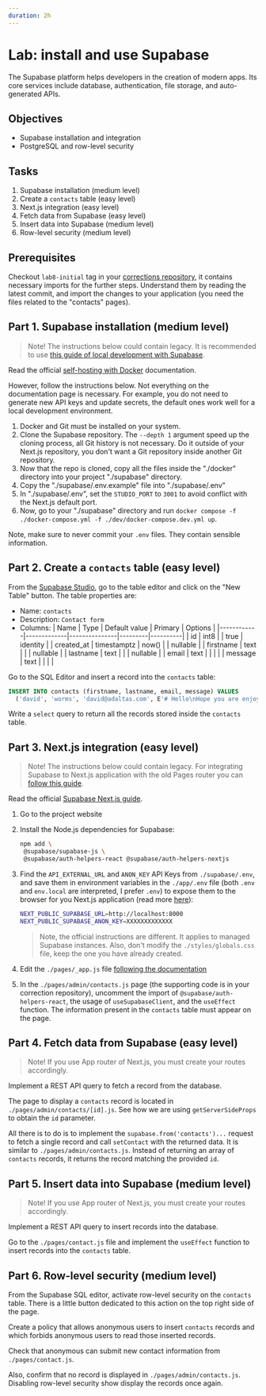 ```yaml
---
duration: 2h
---
```


# Lab: install and use Supabase

The Supabase platform helps developers in the creation of modern apps. Its core services include database, authentication, file storage, and auto-generated APIs.

## Objectives

- Supabase installation and integration
- PostgreSQL and row-level security

## Tasks

1. Supabase installation (medium level)
2. Create a `contacts` table (easy level)
3. Next.js integration (easy level)
4. Fetch data from Supabase (easy level)
5. Insert data into Supabase (medium level)
6. Row-level security (medium level)

## Prerequisites

Checkout `lab8-initial` tag in your [corrections repository](../../../../README.md#correction-repositories-and-supporting-source-code), it contains necessary imports for the further steps. Understand them by reading the latest commit, and import the changes to your application (you need the files related to the "contacts" pages).

## Part 1. Supabase installation (medium level)

> Note! The instructions below could contain legacy. It is recommended to use [this guide of local development with Supabase](https://supabase.com/docs/guides/cli/local-development).

Read the official [self-hosting with Docker](https://supabase.com/docs/guides/hosting/docker) documentation.

However, follow the instructions below. Not everything on the documentation page is necessary. For example, you do not need to generate new API keys and update secrets, the default ones work well for a local development environment.

1. Docker and Git must be installed on your system.
2. Clone the Supabase repository. The `--depth 1` argument speed up the cloning process, all Git history is not necessary. Do it outside of your Next.js repository, you don't want a Git repository inside another Git repository.
3. Now that the repo is cloned, copy all the files inside the "./docker" directory into your project "./supabase" directory.
4. Copy the "./supabase/.env.example" file into "./supabase/.env"
5. In "./supabase/.env", set the `STUDIO_PORT` to `3001` to avoid conflict with the Next.js default port.
6. Now, go to your "./supabase" directory and run `docker compose -f ./docker-compose.yml -f ./dev/docker-compose.dev.yml up`.

Note, make sure to never commit your `.env` files. They contain sensible information.

## Part 2. Create a `contacts` table (easy level)

From the [Supabase Studio](http://localhost:3001), go to the table editor and click on the "New Table" button. The table properties are:

- Name: `contacts`
- Description: `Contact form`
- Columns:
  | Name       | Type        | Default value | Primary | Options  |
  |------------|-------------|---------------|---------|----------|
  | id         | int8        |               | true    | identity |
  | created_at | timestamptz | now()         |         | nullable |
  | firstname  | text        |               |         | nullable |
  | lastname   | text        |               |         | nullable |
  | email      | text        |               |         |          |
  | message    | text        |               |         |          |

Go to the SQL Editor and insert a record into the `contacts` table:

```sql
INSERT INTO contacts (firstname, lastname, email, message) VALUES
  ('david', 'worms', 'david@adaltas.com', E'# Hello\nHope you are enjoying the course.');
```

Write a `select` query to return all the records stored inside the `contacts` table.

## Part 3. Next.js integration (easy level)

> Note! The instructions below could contain legacy. For integrating Supabase to Next.js application with the old Pages router you can [follow this guide](https://supabase.com/docs/guides/auth/auth-helpers/nextjs-pages).

Read the official [Supabase Next.js guide](https://supabase.com/docs/guides/with-nextjs).

1. Go to the project website
2. Install the Node.js dependencies for Supabase:
   ```bash
   npm add \
    @supabase/supabase-js \
    @supabase/auth-helpers-react @supabase/auth-helpers-nextjs
   ```
3. Find the `API_EXTERNAL_URL` and `ANON_KEY` API Keys from `./supabase/.env`, and save them in environment variables in the `./app/.env` file (both `.env` and `env.local` are interpreted, I prefer `.env`) to expose them to the browser for you Next.js application (read more [here](https://nextjs.org/docs/basic-features/environment-variables#exposing-environment-variables-to-the-browser)):
   ```bash
   NEXT_PUBLIC_SUPABASE_URL=http://localhost:8000
   NEXT_PUBLIC_SUPABASE_ANON_KEY=XXXXXXXXXXXXX
   ```
   > Note, the official instructions are different. It applies to managed Supabase instances. Also, don't modify the `./styles/globals.css` file, keep the one you have already created.

5. Edit the `./pages/_app.js` file [following the documentation](https://supabase.com/docs/guides/auth/auth-helpers/nextjs-pages)
6. In the `./pages/admin/contacts.js` page (the supporting code is in your correction repository), uncomment the import of `@supabase/auth-helpers-react`, the usage of `useSupabaseClient`, and the `useEffect` function. The information present in the `contacts` table must appear on the page.

## Part 4. Fetch data from Supabase (easy level)

> Note! If you use App router of Next.js, you must create your routes accordingly.

Implement a REST API query to fetch a record from the database.

The page to display a `contacts` record is located in `./pages/admin/contacts/[id].js`. See how we are using `getServerSideProps` to obtain the `id` parameter.

All there is to do is to implement the `supabase.from('contacts')...` request to fetch a single record and call `setContact` with the returned data. It is similar to `./pages/admin/contacts.js`. Instead of returning an array of `contacts` records, it returns the record matching the provided `id`.

## Part 5. Insert data into Supabase (medium level)

> Note! If you use App router of Next.js, you must create your routes accordingly.

Implement a REST API query to insert records into the database.

Go to the `./pages/contact.js` file and implement the `useEffect` function to insert records into the `contacts` table.

## Part 6. Row-level security (medium level)

From the Supabase SQL editor, activate row-level security on the `contacts` table. There is a little button dedicated to this action on the top right side of the page.

Create a policy that allows anonymous users to insert `contacts` records and which forbids anonymous users to read those inserted records.

Check that anonymous can submit new contact information from `./pages/contact.js`.

Also, confirm that no record is displayed in `./pages/admin/contacts.js`. Disabling row-level security show display the records once again.
